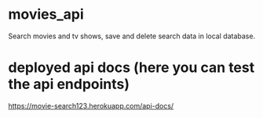 # movies_api
Search movies and tv shows, save and delete search data in local database.

# deployed api docs (here you can test the api endpoints)
https://movie-search123.herokuapp.com/api-docs/
